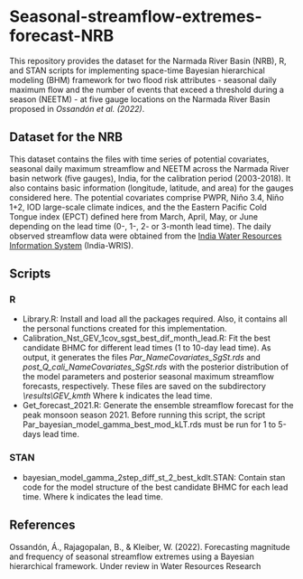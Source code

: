 # Seasonal-streamflow-extremes-forecast-NRB
This repository provides the dataset for the Narmada River Basin (NRB), R, and STAN scripts for implementing space-time Bayesian hierarchical modeling (BHM) framework for two flood risk attributes  - seasonal daily maximum flow and the number of events that exceed a threshold during a season (NEETM) - at five gauge locations on the Narmada River Basin proposed in _Ossandón et al. (2022)_. 

## Dataset for the NRB
This dataset contains the files with time series of potential covariates, seasonal daily maximum streamflow and NEETM across the Narmada River basin network (five gauges), India, for the calibration period (2003-2018). It also contains basic information (longitude, latitude, and area) for the gauges considered here. The potential covariates comprise PWPR, Niño 3.4, Niño 1+2, IOD large-scale climate indices, and the the Eastern Pacific Cold Tongue index (EPCT) defined here from March, April, May, or June depending on the lead time (0-, 1-, 2- or 3-month lead time). The daily observed streamflow data were obtained from the [India Water Resources Information System](https://indiawris.gov.in/wris/#/) (India-WRIS).
## Scripts
### R
- Library.R: Install and load all the packages required. Also, it contains all the personal functions created for this implementation. 
- Calibration_Nst_GEV_1cov_sgst_best_dif_month_lead.R: Fit the best candidate BHMC for different lead times (1 to 10-day lead time). As output, it generates the files _Par_NameCovariates_SgSt.rds_ and _post_Q_cali_NameCovariates_SgSt.rds_ with the posterior distribution of the model parameters and posterior seasonal maximum streamflow forecasts, respectively. These files are saved on the subdirectory _\results\GEV_kmth_ Where k indicates the lead time.
- Get_forecast_2021.R: Generate the ensemble streamflow forecast for the peak monsoon season 2021. Before running this script, the script Par_bayesian_model_gamma_best_mod_kLT.rds must be run for 1 to 5-days lead time. 
### STAN
- bayesian_model_gamma_2step_diff_st_2_best_kdlt.STAN: Contain stan code for the model structure of the best candidate BHMC for each lead time. Where k indicates the lead time.
## References
Ossandón, Á., Rajagopalan, B., & Kleiber, W. (2022). Forecasting magnitude and frequency of seasonal streamflow extremes using a Bayesian hierarchical framework. Under review in Water Resources Research
